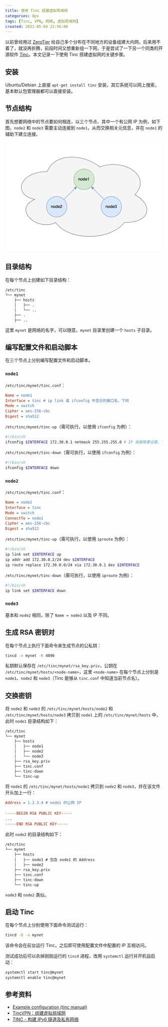 ```yaml
---
title: 使用 Tinc 组建虚拟局域网
categories: Ops
tags: [Tinc, VPN, 网络, 虚拟局域网]
created: 2021-05-04 22:56:00
---
```


以前曾经用过 [ZeroTier](https://www.zerotier.com/) 给自己多个分布在不同地方的设备组建大内网，后来用不着了，就没再折腾，前段时间又想重新组一下网，于是尝试了一下另一个同类的开源软件 [Tinc](https://www.tinc-vpn.org/)。本文记录一下使用 Tinc 搭建虚拟网的关键步骤。

## 安装

Ubuntu/Debian 上直接 `apt-get install tinc` 安装，其它系统可以网上搜索，基本默认包管理器都可以直接安装。

## 节点结构

首先想要网络中的节点要如何相连，以三个节点、其中一个有公网 IP 为例，如下图，`node2` 和 `node3` 需要主动连接到 `node1`，从而交换相关元信息，并在 `node1` 的辅助下建立连接。

![](/static/images/2021-05-04/tinc-nodes.png)

## 目录结构

在每个节点上创建如下目录结构：

```
/etc/tinc
└── mynet
    ├── hosts
    │   ├── .
    │   └── ..
    ├── .
    ├── ..
```

这里 `mynet` 是网络的名字，可以随意。`mynet` 目录里创建一个 `hosts` 子目录。

## 编写配置文件和启动脚本

在三个节点上分别编写配置文件和启动脚本。

### `node1`

`/etc/tinc/mynet/tinc.conf`：

```ini
Name = node1
Interface = tinc # ip link 或 ifconfig 中显示的接口名，下同
Mode = switch
Cipher = aes-256-cbc
Digest = sha512
```

`/etc/tinc/mynet/tinc-up`（需可执行，以使用 `ifconfig` 为例）：

```sh
#!/bin/sh
ifconfig $INTERFACE 172.30.0.1 netmask 255.255.255.0 # IP 根据需要设置，下同
```

`/etc/tinc/mynet/tinc-down`（需可执行，以使用 `ifconfig` 为例）：

```sh
#!/bin/sh
ifconfig $INTERFACE down
```

### `node2`

`/etc/tinc/mynet/tinc.conf`：

```ini
Name = node2
Interface = tinc
Mode = switch
ConnectTo = node1
Cipher = aes-256-cbc
Digest = sha512
```

`/etc/tinc/mynet/tinc-up`（需可执行，以使用 `iproute` 为例）：

```sh
#!/bin/sh
ip link set $INTERFACE up
ip addr add 172.30.0.2/24 dev $INTERFACE
ip route replace 172.30.0.0/24 via 172.30.0.1 dev $INTERFACE
```

`/etc/tinc/mynet/tinc-down`（需可执行，以使用 `iproute` 为例）：

```sh
#!/bin/sh
ip link set $INTERFACE down
```

### `node3`

基本和 `node2` 相同，除了 `Name = node3` 以及 IP 不同。

## 生成 RSA 密钥对

在每个节点上执行下面命令来生成节点的公私钥：

```sh
tincd -n mynet -K 4096
```

私钥默认保存在 `/etc/tinc/mynet/rsa_key.priv`，公钥在 `/etc/tinc/mynet/hosts/<node-name>`，这里 `<node-name>` 在每个节点上分别是 `node1`、`node2` 和 `node3`（Tinc 能够从 `tinc.conf` 中知道当前节点名）。

## 交换密钥

将 `node2` 和 `node3` 的 `/etc/tinc/mynet/hosts/node2` 和 `/etc/tinc/mynet/hosts/node3` 拷贝到 `node1` 上的 `/etc/tinc/mynet/hosts` 中，此时 `node1` 目录结构如下：

```
/etc/tinc
└── mynet
    ├── hosts
    │   ├── node1
    │   ├── node2
    │   └── node3
    ├── rsa_key.priv
    ├── tinc.conf
    ├── tinc-down
    └── tinc-up
```

将 `node1` 的 `/etc/tinc/mynet/hosts/node1` 拷贝到 `node2` 和 `node3`，并在该文件开头加上一行：

```ini
Address = 1.2.3.4 # node1 的公网 IP

-----BEGIN RSA PUBLIC KEY-----
...
-----END RSA PUBLIC KEY-----
```

此时 `node2` 的目录结构如下：

```
/etc/tinc
└── mynet
    ├── hosts
    │   ├── node1 # 包含 node1 的 Address
    │   ├── node2
    ├── rsa_key.priv
    ├── tinc.conf
    ├── tinc-down
    └── tinc-up
```

`node3` 和 `node2` 类似。

## 启动 Tinc

在每个节点上分别使用下面命令测试运行：

```sh
tincd -D -n mynet
```

该命令会在前台运行 Tinc，之后即可使用配置文件中配置的 IP 互相访问。

测试成功后可以杀掉刚刚运行的 `tincd` 进程，改用 `systemctl` 运行并开机自启动：

```sh
systemctl start tinc@mynet
systemctl enable tinc@mynet
```

## 参考资料

- [Example configuration (tinc manual)](https://www.tinc-vpn.org/documentation/Example-configuration.html)
- [TincVPN：组建虚拟局域网](https://lala.im/6209.html)
- [TINC - 构建 IPv6 隧道及私有网络](https://imlonghao.com/46.html)
